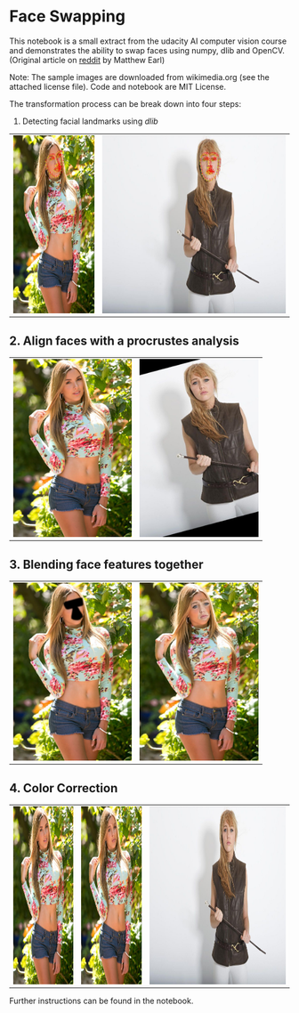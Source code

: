 # Face Swapping

This notebook is a small extract from the udacity AI computer vision course and demonstrates the ability to swap faces using numpy, dlib and OpenCV. (Original article on [reddit](https://www.reddit.com/r/programming/comments/3f591x/so_i_wrote_a_script_that_swaps_peoples_faces_in/) by Matthew Earl)

Note: The sample images are downloaded from wikimedia.org (see the attached license file). Code and notebook are MIT License.

The transformation process can be break down into four steps:

1. Detecting facial landmarks using _dlib_

<table><tr><td><img src="./generated/annotated_Andrea_V.jpg" alt="annotated sample 1" style="height: 320px;"/></td>
<td><img src="./generated/annotated_The_Equestrian_Session.jpg" alt="annotated sample 2" style="height: 320px;"/></td></tr></table>

## 2. Align faces with a procrustes analysis

<table><tr><td><img src="./Andrea_V.jpg" alt="annotated sample 1" style="height: 320px;"/></td>
<td><img src="./generated/warped_The_Equestrian_Session.jpg" alt="annotated sample 2" style="height: 320px;"/></td></tr></table>

## 3. Blending face features together

<table><tr><td><img src="./generated/masked_Andrea_V.jpg" alt="masked sample 1" style="height: 320px;"/></td>
<td><img src="./generated/combined_Andrea_V.jpg" alt="merged face sample 1" style="height: 320px;"/></td></tr></table>

## 4. Color Correction

<table><tr><td><img src="./Andrea_V.jpg" alt="original sample 1" style="height: 320px;"/></td>
<td><img src="./generated/final_Andrea_V.jpg" alt="final face sample 1" style="height: 320px;"/></td><td><img src="./The_Equestrian_Session.jpg" alt="original sample 2" style="height: 320px;"/></td></tr></table>

Further instructions can be found in the notebook.